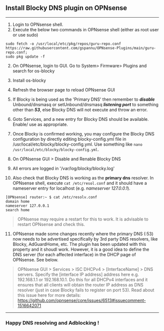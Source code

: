 ## Install Blocky DNS plugin on OPNsense

---

1. Login to OPNsense shell.
2. Execute the below two commands in OPNsense shell (either as root user or use sudo)

```
sudo fetch -o /usr/local/etc/pkg/repos/guru-repo.conf https://raw.githubusercontent.com/gspannu/OPNsense-Plugins/main/guru-repo.conf;
sudo pkg update -f
```

2. On OPNsense, login to GUI. Go to System> Firmware> Plugins and search for os-blocky
3. Install os-blocky
4. Refresh the browser page to reload OPNsense GUI

5. If Blocky is being used as the 'Primary DNS' then remember to _**disable**_ Unbound/dnsmasq or setUnbound/dnsmasq _**listening port**_ to something other than _**53**_, else Blocky DNS will not execute and throw an error.
6. Goto Services, and a new entry for Blocky DNS should be available. Enable/ use as appropriate.
7. Once Blocky is confirmed working, you may configure the Blocky DNS configuration by directly editing blocky-config.yml file in /usr/local/etc/blocky/blocky-config.yml. Use something like `nano /usr/local/etc/blocky/blocky-config.yml`.
8. On OPNsense GUI > Disable and Renable Blocky DNS
9. All errors are logged in '/var/log/blocky/blocky.log'
10. Also check that Blocky DNS is working as the **primary dns** resolver.
In OPNsense shell, execute `cat /etc/resol.conf` and it should have a nameserver entry for localhost (e.g. _nameserver 127.0.0.1_).
```
[OPNsense] router:~ $ cat /etc/resolv.conf 
domain home
nameserver 127.0.0.1
search home
```
>OPNsense may require a restart for this to work. It is advisable to restart OPNsense and check this.

11. OPNsense made some changes recently where the primary DNS (:53) now needs to be advertised specifically by 3rd party DNS resolvers, like Blocky, AdGuardHome, etc. The plugin has been updated with this property and it shoudl work. However, it is a good idea to define the DNS server (for each affected interface) in the DHCP page of OPNsense. See below.
>OPNsense GUI > Services > ISC DHCPv4 > [InterfaceName] > DNS servers. Specify the [interface IP address] address here e.g. 192.168.1.1 or 192.168.10.1. Do this for all DHCPv4 interfaces and it ensures that all clients will obtain the router IP address as DNS resolver (just in case Blocky fails to register on port 53). Read about this issue here for more details: https://github.com/opnsense/core/issues/6513#issuecomment-1516642071
---
   
### Happy DNS resolving and Adblocking !
